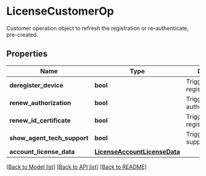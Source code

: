# LicenseCustomerOp

Customer operation object to refresh the registration or re-authenticate, pre-created. 
## Properties
Name | Type | Description | Notes
------------ | ------------- | ------------- | -------------
**deregister_device** | **bool** | Trigger de-registration/disable.   | [optional] 
**renew_authorization** | **bool** | Trigger renew authorization.   | [optional] 
**renew_id_certificate** | **bool** | Trigger renew registration.   | [optional] 
**show_agent_tech_support** | **bool** | Trigger show tech support feature.    | [optional] 
**account_license_data** | [**LicenseAccountLicenseData**](.md) |  | [optional] 

[[Back to Model list]](../README.md#documentation-for-models) [[Back to API list]](../README.md#documentation-for-api-endpoints) [[Back to README]](../README.md)


